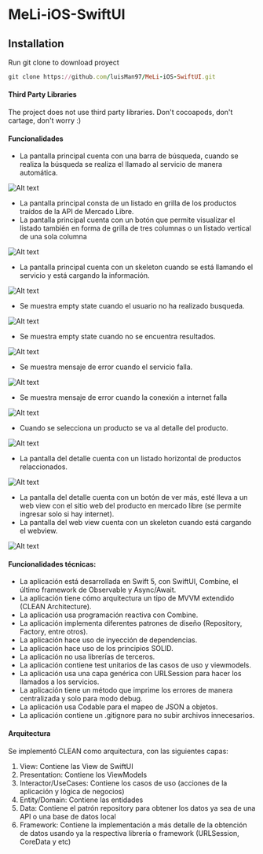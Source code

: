 # MeLi-iOS-SwiftUI

## Installation
Run git clone to download proyect

```ruby
git clone https://github.com/luisMan97/MeLi-iOS-SwiftUI.git
```

#### Third Party Libraries
The project does not use third party libraries. Don't cocoapods, don't cartage, don't worry :)

#### Funcionalidades
- La pantalla principal cuenta con una barra de búsqueda, cuando se realiza la búsqueda se realiza el llamado al servicio de manera automática.

![Alt text](/Resources/Products/search.gif "search")

- La pantalla principal consta de un listado en grilla de los productos traídos de la API de Mercado Libre.
- La pantalla principal cuenta con un botón que permite visualizar el listado también en forma de grilla de tres columnas o un listado vertical de una sola columna

![Alt text](/Resources/Products/button.gif "button")

- La pantalla principal cuenta con un skeleton cuando se está llamando el servicio y está cargando la información.

![Alt text](/Resources/Products/skeleton.gif "skeleton")

- Se muestra empty state cuando el usuario no ha realizado busqueda.

![Alt text](/Resources/Products/empty_state.png "empty_state")

- Se muestra empty state cuando no se encuentra resultados.

![Alt text](/Resources/Products/no_products.png "no_products")

- Se muestra mensaje de error cuando el servicio falla.

![Alt text](/Resources/Products/error.png "error")

- Se muestra mensaje de error cuando la conexión a internet falla

![Alt text](/Resources/Products/internet.png "internet")

- Cuando se selecciona un producto se va al detalle del producto.

![Alt text](/Resources/ProductDetail/detail.gif "detail")

- La pantalla del detalle cuenta con un listado horizontal de productos relaccionados.

![Alt text](/Resources/ProductDetail/related.gif "related")

- La pantalla del detalle cuenta con un botón de ver más, esté lleva a un web view con el sitio web del producto en mercado libre (se permite ingresar solo si hay internet).
- La pantalla del web view cuenta con un skeleton cuando está cargando el webview.

![Alt text](/Resources/ProductDetail/webview.gif "webview")

#### Funcionalidades técnicas:
- La aplicación está desarrollada en Swift 5, con SwiftUI, Combine, el último framework de Observable y Async/Await.
- La aplicación tiene cómo arquitectura un tipo de MVVM extendido (CLEAN Architecture).
- La aplicación usa programación reactiva con Combine.
- La aplicación implementa diferentes patrones de diseño (Repository, Factory, entre otros).
- La aplicación hace uso de inyección de dependencias.
- La aplicación hace uso de los principios SOLID.
- La aplicación no usa librerías de terceros.
- La aplicación contiene test unitarios de las casos de uso y viewmodels.
- La aplicación usa una capa genérica con URLSession para hacer los llamados a los servicios.  
- La aplicación tiene un método que imprime los errores de manera centralizada y solo para modo debug.
- La aplicación usa Codable para el mapeo de JSON a objetos. 
- La aplicación contiene un .gitignore para no subir archivos innecesarios.

#### Arquitectura
Se implementó CLEAN como arquitectura, con las siguientes capas:
1) View: Contiene las View de SwiftUI
2) Presentation: Contiene los ViewModels
3) Interactor/UseCases: Contiene los casos de uso (acciones de la aplicación y lógica de negocios)
4) Entity/Domain: Contiene las entidades
5) Data: Contiene el patrón repository para obtener los datos ya sea de una API o una base de datos local
6) Framework: Contiene la implementación a más detalle de la obtención de datos usando ya la respectiva librería o framework (URLSession, CoreData y etc)
